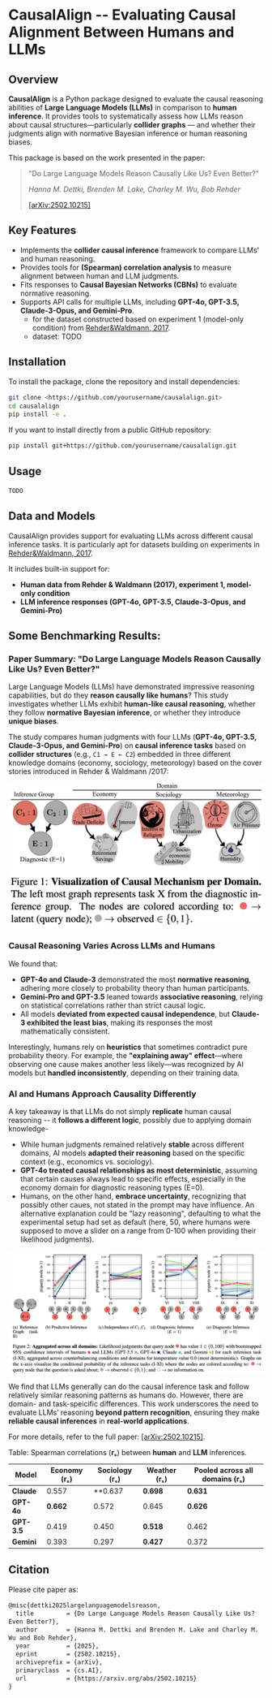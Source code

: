 # CausalAlign -- Evaluating Causal Alignment Between Humans and LLMs

## **Overview**

**CausalAlign** is a Python package designed to evaluate the causal reasoning abilities of **Large Language Models (LLMs)** in comparison to **human inference**. It provides tools to systematically assess how LLMs reason about causal structures—particularly **collider graphs** — and whether their judgments align with normative Bayesian inference or human reasoning biases.

This package is based on the work presented in the paper:

> "Do Large Language Models Reason Causally Like Us? Even Better?"
> 
> 
> *Hanna M. Dettki, Brenden M. Lake, Charley M. Wu, Bob Rehder*
> 
> [[arXiv:2502.10215]](https://arxiv.org/pdf/2502.10215)
> 

## **Key Features**

- Implements the **collider causal inference** framework to compare LLMs' and human reasoning.
- Provides tools for **(Spearman) correlation analysis** to measure alignment between human and LLM judgments.
- Fits responses to **Causal Bayesian Networks (CBNs)** to evaluate normative reasoning.
- Supports API calls for multiple LLMs, including **GPT-4o, GPT-3.5, Claude-3-Opus, and Gemini-Pro**.
     - for the dataset constructed based on experiment 1 (model-only condition) from [Rehder&Waldmann, 2017](https://link.springer.com/article/10.3758/s13421-016-0662-3).
     - dataset: TODO


## **Installation**

To install the package, clone the repository and install dependencies:

```bash
git clone <https://github.com/yourusername/causalalign.git>
cd causalalign
pip install -e .

```

If you want to install directly from a public GitHub repository:

```bash
pip install git+https://github.com/yourusername/causalalign.git

```

## **Usage**

```bash
TODO
```


## **Data and Models**

CausalAlign provides support for evaluating LLMs across different causal inference tasks. It is particularly apt for datasets building on experiments in  [Rehder&Waldmann, 2017](https://link.springer.com/article/10.3758/s13421-016-0662-3).



It includes built-in support for:

- **Human data from Rehder & Waldmann (2017), experiment 1, model-only condition**
- **LLM inference responses (GPT-4o, GPT-3.5, Claude-3-Opus, and Gemini-Pro)**

## **Some Benchmarking Results:**


### **Paper Summary: "Do Large Language Models Reason Causally Like Us? Even Better?"**

Large Language Models (LLMs) have demonstrated impressive reasoning capabilities, but do they **reason causally like humans**? This study investigates whether LLMs exhibit **human-like causal reasoning**, whether they follow **normative Bayesian inference**, or whether they introduce **unique biases**.

The study compares human judgments with four LLMs (**GPT-4o, GPT-3.5, Claude-3-Opus, and Gemini-Pro**) on **causal inference tasks** based on **collider structures** (e.g., `C1 → E ← C2`) embedded in three different knowledge domains (economy, sociology, meteorology) based on the cover stories introduced in Rehder & Waldmann /2017:



![alt text](image-1.png)


### **Causal Reasoning Varies Across LLMs and Humans**

We found that:

- **GPT-4o and Claude-3** demonstrated the most **normative reasoning**, adhering more closely to probability theory than human participants.
- **Gemini-Pro and GPT-3.5** leaned towards **associative reasoning**, relying on statistical correlations rather than strict causal logic.
- All models **deviated from expected causal independence**, but **Claude-3 exhibited the least bias**, making its responses the most mathematically consistent.

Interestingly, humans rely on **heuristics** that sometimes contradict pure probability theory. For example, the **"explaining away" effect**—where observing one cause makes another less likely—was recognized by AI models but **handled inconsistently**, depending on their training data.

### **AI and Humans Approach Causality Differently**

A key takeaway is that LLMs do not simply **replicate** human causal reasoning -- it **follows a different logic**, possibly due to applying domain knowledge-

- While human judgments remained relatively **stable** across different domains, AI models **adapted their reasoning** based on the specific context (e.g., economics vs. sociology).
- **GPT-4o treated causal relationships as most deterministic**, assuming that certain causes always lead to specific effects, especially in the economy domain for diagnostic reasoning types (E=0).
- Humans, on the other hand, **embrace uncertainty**, recognizing that possibly other caues, not stated in the prompt may have influence. An alternative explanation could be "lazy reasoning", defaulting to what the experimental setup had set as default (here, 50, where humans were supposed to move a slider on a range from 0-100 when providing their likelihood judgments).


![alt text](image.png)

We find that LLMs generally can do the causal inference task and follow relatively similar reasoning patterns as humans do. However, there are domain- and task-speicific differences. 
This work underscores the need to evaluate LLMs’ reasoning **beyond pattern recognition**, ensuring they make **reliable causal inferences** in **real-world applications**.

For more details, refer to the full paper: [[arXiv:2502.10215]](https://arxiv.org/pdf/2502.10215).

Table: Spearman correlations (**rₛ**) between **human** and **LLM** inferences.

| Model | Economy (rₛ) | Sociology (rₛ) | Weather (rₛ) | Pooled across all domains (rₛ) |
| --- | --- | --- | --- | --- |
| **Claude** | 0.557 | **0.637 | **0.698** | **0.631** |
| **GPT-4o** | **0.662** | 0.572 | 0.645 | **0.626** |
| **GPT-3.5** | 0.419 | 0.450 | **0.518** | 0.462 |
| **Gemini** | 0.393 | 0.297 | **0.427** | 0.372 |





## **Citation**

Please cite paper as:

```
@misc{dettki2025largelanguagemodelsreason,
  title         = {Do Large Language Models Reason Causally Like Us? Even Better?},
  author        = {Hanna M. Dettki and Brenden M. Lake and Charley M. Wu and Bob Rehder},
  year          = {2025},
  eprint        = {2502.10215},
  archiveprefix = {arXiv},
  primaryclass  = {cs.AI},
  url           = {https://arxiv.org/abs/2502.10215}
}
```

